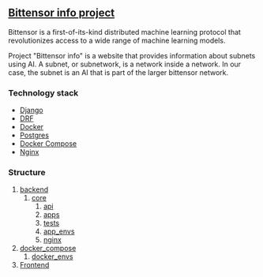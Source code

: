## [Bittensor info project](https://github.com/taopush/bittensor)

Bittensor is a first-of-its-kind distributed machine learning protocol that revolutionizes access to a wide range of machine learning models.

Project "Bittensor info" is a website that provides information about subnets using AI.
A subnet, or subnetwork, is a network inside a network. In our case, the subnet is an AI that is part of the larger bittensor network.
### Technology stack

- [Django](https://www.djangoproject.com/)
- [DRF](https://www.django-rest-framework.org/)
- [Docker](https://www.docker.com/)
- [Postgres](https://www.postgresql.org/)
- [Docker Compose](https://docs.docker.com/compose/)
- [Nginx](https://www.nginx.org/)

### Structure

1. [backend](https://github.com/AlPetrovv/bittensor/tree/main/backend)
   1. [core](https://github.com/AlPetrovv/bittensor/tree/main/backend/core)
      1. [api](https://github.com/AlPetrovv/bittensor/tree/main/backend/core/api)
      2. [apps](https://github.com/AlPetrovv/bittensor/tree/main/backend/core/apps)
      3. [tests](https://github.com/AlPetrovv/bittensor/tree/main/backend/core/tests)
      4. [app_envs](https://github.com/AlPetrovv/bittensor/tree/main/backend/core/app_envs)
      5. [nginx](https://github.com/AlPetrovv/bittensor/tree/main/nginx)
2. [docker_compose](https://github.com/AlPetrovv/bittensor/tree/main/docker_compose)
   1. [docker_envs](https://github.com/AlPetrovv/bittensor/tree/main/docker_compose/envs)
3. [Frontend](https://github.com/AlPetrovv/bittensor/tree/main/frontend)